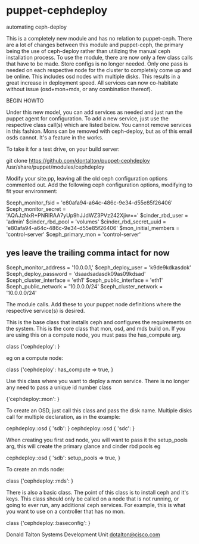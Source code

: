 puppet-cephdeploy
=================

automating ceph-deploy

This is a completely new module and has no relation to puppet-ceph.
There are a lot of changes between this module and puppet-ceph, the primary being the use of ceph-deploy rather than utilizing the manual ceph installation process.
To use the module, there are now only a few class calls that have to be made. Store configs is no longer needed.
Only one pass is needed on each respective node for the cluster to completely come up and be online. This includes osd nodes with multiple disks. This results in a great increase in deployment speed.
All services can now co-habitate without issue (osd+mon+mds, or any combination thereof).



BEGIN HOWTO

Under this new model, you can add services as needed and just run the puppet agent for configuration. 
To add a new service, just use the respective class call(s) which are listed below.
You cannot remove services in this fashion. Mons can be removed with ceph-deploy, but as of this email osds cannot. It's a feature in the works. 

To take it for a test drive, on your build server:

git clone https://github.com/dontalton/puppet-cephdeploy /usr/share/puppet/modules/cephdeploy

Modify your site.pp, leaving all the old ceph configuration options commented out.
Add the following ceph configuration options, modifying to fit your environment:

$ceph_monitor_fsid      = 'e80afa94-a64c-486c-9e34-d55e85f26406'
$ceph_monitor_secret    = 'AQAJzNxR+PNRIRAA7yUp9hJJdWZ3PVz242Xjiw=='
$cinder_rbd_user        = 'admin'
$cinder_rbd_pool        = 'volumes'
$cinder_rbd_secret_uuid = 'e80afa94-a64c-486c-9e34-d55e85f26406'
$mon_initial_members    = 'control-server'
$ceph_primary_mon       = 'control-server'
## yes leave the trailing comma intact for now
$ceph_monitor_address   = '10.0.0.1,'
$ceph_deploy_user       = 'k9de9kdkasdok'
$ceph_deploy_password   = 'dsaadsadasdk09as09kdsad'
$ceph_cluster_interface = 'eth1'
$ceph_public_interface  = 'eth1'
$ceph_public_network    = '10.0.0.0/24'
$ceph_cluster_network   = '10.0.0.0/24'


The module calls. Add these to your puppet node definitions where the respective service(s) is desired.

This is the base class that installs ceph and configures the requirements on the system. This is the core class that mon, osd, and mds build on. If you are using this on a compute node, you must pass the has_compute arg.

class {'cephdeploy': }

eg on a compute node: 

  class {'cephdeploy':
    has_compute => true,
  }

Use this class where you want to deploy a mon service. There is no longer any need to pass a unique id number class 

{'cephdeploy::mon': }


To create an OSD, just call this class and pass the disk name. Multiple disks call for multiple declaration, as in the example:

cephdeploy::osd { 'sdb': }
cephdeploy::osd { 'sdc': }

When creating you first osd node, you will want to pass it the setup_pools arg, this will create the primary glance and cinder rbd pools eg 

  cephdeploy::osd { 'sdb':
    setup_pools => true,
  }

To create an mds node:

class {'cephdeploy::mds': }

There is also a basic class. The point of this class is to install ceph and it's keys. This class should only be called on a node that is not running, or going to ever run, any additional ceph services.
For example, this is what you want to use on a controller that has no mon.

class {'cephdeploy::baseconfig': }


Donald Talton
Systems Development Unit
dotalton@cisco.com


